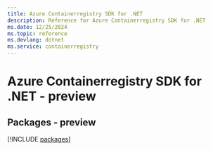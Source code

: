 ```yaml
---
title: Azure Containerregistry SDK for .NET
description: Reference for Azure Containerregistry SDK for .NET
ms.date: 12/25/2024
ms.topic: reference
ms.devlang: dotnet
ms.service: containerregistry
---
```

# Azure Containerregistry SDK for .NET - preview
## Packages - preview
[!INCLUDE [packages](containerregistry-index.md)]
